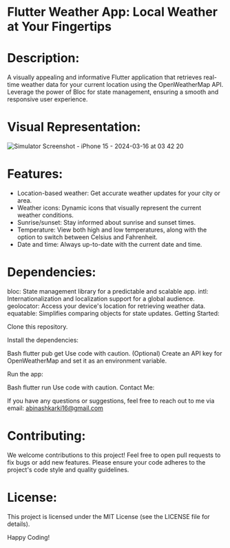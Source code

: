 


# Flutter Weather App: Local Weather at Your Fingertips 

# Description:

A visually appealing and informative Flutter application that retrieves real-time weather data for your current location using the OpenWeatherMap API. Leverage the power of Bloc for state management, ensuring a smooth and responsive user experience.

# Visual Representation: 

![Simulator Screenshot - iPhone 15 - 2024-03-16 at 03 42 20](https://github.com/Abinash022/SkyCast-Your-Hyperlocal-Hyper-Accurate-Weather-App/assets/103113945/64af5354-23c7-4153-bca0-47b126f46636)


# Features:

- Location-based weather: Get accurate weather updates for your city or area.
- Weather icons: Dynamic icons that visually represent the current weather conditions.
- Sunrise/sunset: Stay informed about sunrise and sunset times.
- Temperature: View both high and low temperatures, along with the option to switch between Celsius and Fahrenheit.
- Date and time: Always up-to-date with the current date and time.

# Dependencies:

bloc: State management library for a predictable and scalable app.
intl: Internationalization and localization support for a global audience.
geolocator: Access your device's location for retrieving weather data.
equatable: Simplifies comparing objects for state updates.
Getting Started:

Clone this repository.

Install the dependencies:

Bash
flutter pub get
Use code with caution.
(Optional) Create an API key for OpenWeatherMap and set it as an environment variable.

Run the app:

Bash
flutter run
Use code with caution.
Contact Me:

If you have any questions or suggestions, feel free to reach out to me via email: abinashkarki16@gmail.com

# Contributing:

We welcome contributions to this project! Feel free to open pull requests to fix bugs or add new features. Please ensure your code adheres to the project's code style and quality guidelines.

# License:

This project is licensed under the MIT License (see the LICENSE file for details).

Happy Coding!